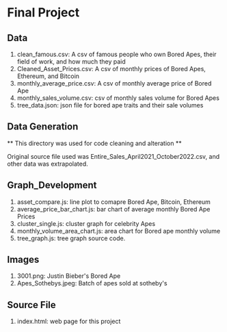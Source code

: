 # Final Project 


## Data

1. clean_famous.csv: A csv of famous people who own Bored Apes, their field of work, and how much they paid
2. Cleaned_Asset_Prices.csv: A csv of monthly prices of Bored Apes, Ethereum, and Bitcoin
3. monthly_average_price.csv: A csv of monthly average price of Bored Ape
4. monthly_sales_volume.csv: csv of monthly sales volume for Bored Apes
5. tree_data.json: json file for bored ape traits and their sale volumes

## Data Generation
** This directory was used for code cleaning and alteration **

Original source file used was Entire_Sales_April2021_October2022.csv, and other data was extrapolated.

## Graph_Development

1. asset_compare.js: line plot to comapre Bored Ape, Bitcoin, Ethereum
2. average_price_bar_chart.js: bar chart of average monthly Bored Ape Prices
3. cluster_single.js: cluster graph for celebrity Apes
4. monthly_volume_area_chart.js: area chart for Bored ape monthly volume
5. tree_graph.js: tree graph source code. 


## Images
1. 3001.png: Justin Bieber's Bored Ape
2. Apes_Sothebys.jpeg: Batch of apes sold at sotheby's

## Source File
1. index.html: web page for this project
